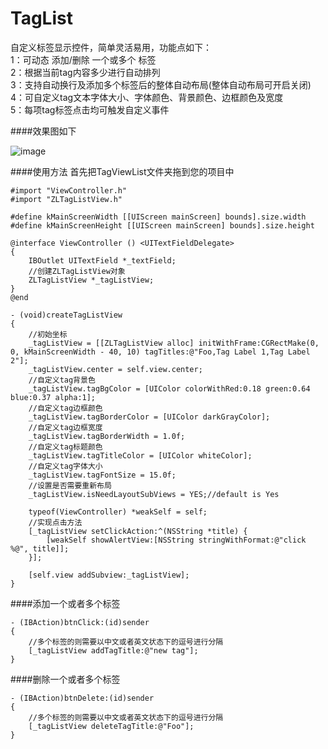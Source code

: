 # TagList
自定义标签显示控件，简单灵活易用，功能点如下：</br>
1：可动态 添加/删除 一个或多个 标签</br>
2：根据当前tag内容多少进行自动排列</br>
3：支持自动换行及添加多个标签后的整体自动布局(整体自动布局可开启关闭)</br>
4：可自定义tag文本字体大小、字体颜色、背景颜色、边框颜色及宽度</br>
5：每项tag标签点击均可触发自定义事件</br>

####效果图如下

![image](https://github.com/longitachi/TagList/blob/master/效果图/TagList.gif)

####使用方法
首先把TagViewList文件夹拖到您的项目中
```objc
#import "ViewController.h"
#import "ZLTagListView.h"

#define kMainScreenWidth [[UIScreen mainScreen] bounds].size.width
#define kMainScreenHeight [[UIScreen mainScreen] bounds].size.height

@interface ViewController () <UITextFieldDelegate>
{
    IBOutlet UITextField *_textField;
    //创建ZLTagListView对象
    ZLTagListView *_tagListView;
}
@end

- (void)createTagListView
{
    //初始坐标
    _tagListView = [[ZLTagListView alloc] initWithFrame:CGRectMake(0, 0, kMainScreenWidth - 40, 10) tagTitles:@"Foo,Tag Label 1,Tag Label 2"];
    _tagListView.center = self.view.center;
    //自定义tag背景色
    _tagListView.tagBgColor = [UIColor colorWithRed:0.18 green:0.64 blue:0.37 alpha:1];
    //自定义tag边框颜色
    _tagListView.tagBorderColor = [UIColor darkGrayColor];
    //自定义tag边框宽度
    _tagListView.tagBorderWidth = 1.0f;
    //自定义tag标题颜色
    _tagListView.tagTitleColor = [UIColor whiteColor];
    //自定义tag字体大小
    _tagListView.tagFontSize = 15.0f;
    //设置是否需要重新布局
    _tagListView.isNeedLayoutSubViews = YES;//default is Yes
    
    typeof(ViewController) *weakSelf = self;
    //实现点击方法
    [_tagListView setClickAction:^(NSString *title) {
        [weakSelf showAlertView:[NSString stringWithFormat:@"click %@", title]];
    }];
    
    [self.view addSubview:_tagListView];
}
```

####添加一个或者多个标签
```objc
- (IBAction)btnClick:(id)sender
{
    //多个标签的则需要以中文或者英文状态下的逗号进行分隔
    [_tagListView addTagTitle:@"new tag"];
}
```

####删除一个或者多个标签
```objc
- (IBAction)btnDelete:(id)sender
{
    //多个标签的则需要以中文或者英文状态下的逗号进行分隔
    [_tagListView deleteTagTitle:@"Foo"];
}
```

